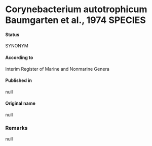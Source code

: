 # Corynebacterium autotrophicum Baumgarten et al., 1974 SPECIES

#### Status
SYNONYM

#### According to
Interim Register of Marine and Nonmarine Genera

#### Published in
null

#### Original name
null

### Remarks
null